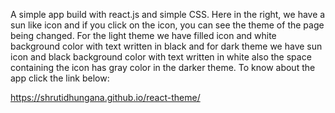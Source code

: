 A simple app build with react.js and simple CSS. Here in the right, we have a sun like icon and if you click on the icon, you can see the theme of the page being changed. For the light theme we have filled icon and white background color with text written in black and for dark theme we have sun icon and black background color with text written in white also the space containing the icon has gray color in the darker theme. To know about the app click the link below:

https://shrutidhungana.github.io/react-theme/
